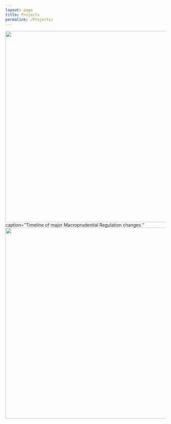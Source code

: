 ```yaml
---
layout: page
title: Projects
permalink: /Projects/
---
```



<img align="left" width="600" height="600" src="{{ site.url }}{{ site.baseurl }}/docs/assets/timeline.jpg" class="img-responsive" />
caption="Timeline of major Macroprudential Regulation changes " <!-- Caption -->


<img align="right" width="600" height="600" src="{{ site.url }}{{ site.baseurl }}/docs/assets/Picture1.png" class="img-responsive" />



